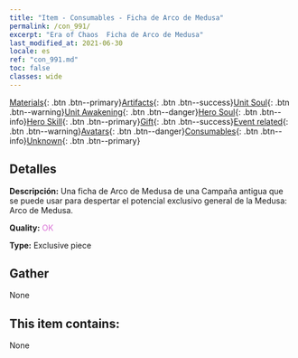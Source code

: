 ```yaml
---
title: "Item - Consumables - Ficha de Arco de Medusa"
permalink: /con_991/
excerpt: "Era of Chaos  Ficha de Arco de Medusa"
last_modified_at: 2021-06-30
locale: es
ref: "con_991.md"
toc: false
classes: wide
---
```

 [Materials](/ItemsES/){: .btn .btn--primary}[Artifacts](/ItemsES/Artifacts/){: .btn .btn--success}[Unit Soul](/ItemsES/UnitSoul/){: .btn .btn--warning}[Unit Awakening](/ItemsES/UnitAwakening/){: .btn .btn--danger}[Hero Soul](/ItemsES/HeroSoul/){: .btn .btn--info}[Hero Skill](/ItemsES/HeroSkill/){: .btn .btn--primary}[Gift](/ItemsES/Gift/){: .btn .btn--success}[Event related](/ItemsES/Events/){: .btn .btn--warning}[Avatars](/ItemsES/Avatars/){: .btn .btn--danger}[Consumables](/ItemsES/Consumables/){: .btn .btn--info}[Unknown](/ItemsES/Unknown/){: .btn .btn--primary}

## Detalles
 **Descripción:** Una ficha de Arco de Medusa de una Campaña antigua que se puede usar para despertar el potencial exclusivo general de la Medusa: Arco de Medusa.

 **Quality:** <span style="color: #DA70D6">OK</span>

 **Type:** Exclusive piece

## Gather

  None

## This item contains:

  None

